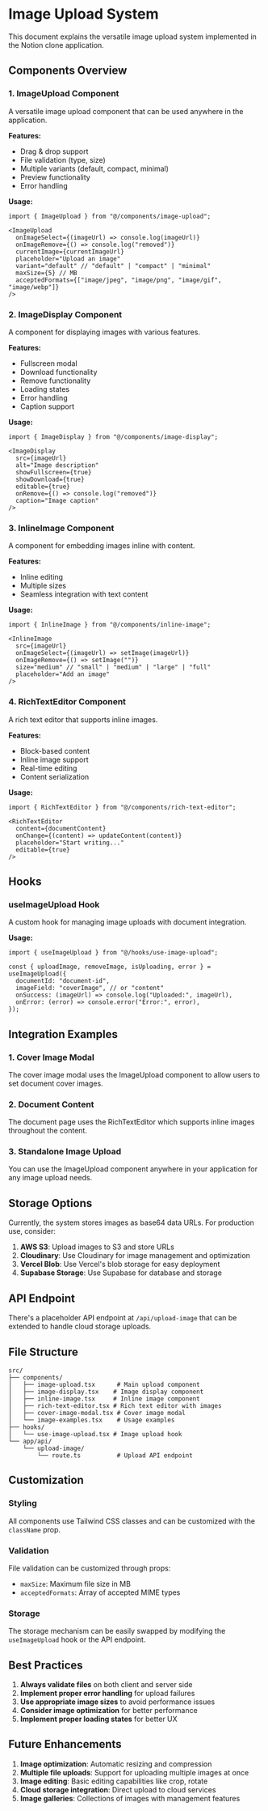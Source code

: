 # Image Upload System

This document explains the versatile image upload system implemented in the Notion clone application.

## Components Overview

### 1. ImageUpload Component
A versatile image upload component that can be used anywhere in the application.

**Features:**
- Drag & drop support
- File validation (type, size)
- Multiple variants (default, compact, minimal)
- Preview functionality
- Error handling

**Usage:**
```tsx
import { ImageUpload } from "@/components/image-upload";

<ImageUpload
  onImageSelect={(imageUrl) => console.log(imageUrl)}
  onImageRemove={() => console.log("removed")}
  currentImage={currentImageUrl}
  placeholder="Upload an image"
  variant="default" // "default" | "compact" | "minimal"
  maxSize={5} // MB
  acceptedFormats={["image/jpeg", "image/png", "image/gif", "image/webp"]}
/>
```

### 2. ImageDisplay Component
A component for displaying images with various features.

**Features:**
- Fullscreen modal
- Download functionality
- Remove functionality
- Loading states
- Error handling
- Caption support

**Usage:**
```tsx
import { ImageDisplay } from "@/components/image-display";

<ImageDisplay
  src={imageUrl}
  alt="Image description"
  showFullscreen={true}
  showDownload={true}
  editable={true}
  onRemove={() => console.log("removed")}
  caption="Image caption"
/>
```

### 3. InlineImage Component
A component for embedding images inline with content.

**Features:**
- Inline editing
- Multiple sizes
- Seamless integration with text content

**Usage:**
```tsx
import { InlineImage } from "@/components/inline-image";

<InlineImage
  src={imageUrl}
  onImageSelect={(imageUrl) => setImage(imageUrl)}
  onImageRemove={() => setImage("")}
  size="medium" // "small" | "medium" | "large" | "full"
  placeholder="Add an image"
/>
```

### 4. RichTextEditor Component
A rich text editor that supports inline images.

**Features:**
- Block-based content
- Inline image support
- Real-time editing
- Content serialization

**Usage:**
```tsx
import { RichTextEditor } from "@/components/rich-text-editor";

<RichTextEditor
  content={documentContent}
  onChange={(content) => updateContent(content)}
  placeholder="Start writing..."
  editable={true}
/>
```

## Hooks

### useImageUpload Hook
A custom hook for managing image uploads with document integration.

**Usage:**
```tsx
import { useImageUpload } from "@/hooks/use-image-upload";

const { uploadImage, removeImage, isUploading, error } = useImageUpload({
  documentId: "document-id",
  imageField: "coverImage", // or "content"
  onSuccess: (imageUrl) => console.log("Uploaded:", imageUrl),
  onError: (error) => console.error("Error:", error),
});
```

## Integration Examples

### 1. Cover Image Modal
The cover image modal uses the ImageUpload component to allow users to set document cover images.

### 2. Document Content
The document page uses the RichTextEditor which supports inline images throughout the content.

### 3. Standalone Image Upload
You can use the ImageUpload component anywhere in your application for any image upload needs.

## Storage Options

Currently, the system stores images as base64 data URLs. For production use, consider:

1. **AWS S3**: Upload images to S3 and store URLs
2. **Cloudinary**: Use Cloudinary for image management and optimization
3. **Vercel Blob**: Use Vercel's blob storage for easy deployment
4. **Supabase Storage**: Use Supabase for database and storage

## API Endpoint

There's a placeholder API endpoint at `/api/upload-image` that can be extended to handle cloud storage uploads.

## File Structure

```
src/
├── components/
│   ├── image-upload.tsx      # Main upload component
│   ├── image-display.tsx    # Image display component
│   ├── inline-image.tsx     # Inline image component
│   ├── rich-text-editor.tsx # Rich text editor with images
│   ├── cover-image-modal.tsx # Cover image modal
│   └── image-examples.tsx    # Usage examples
├── hooks/
│   └── use-image-upload.tsx # Image upload hook
└── app/api/
    └── upload-image/
        └── route.ts          # Upload API endpoint
```

## Customization

### Styling
All components use Tailwind CSS classes and can be customized with the `className` prop.

### Validation
File validation can be customized through props:
- `maxSize`: Maximum file size in MB
- `acceptedFormats`: Array of accepted MIME types

### Storage
The storage mechanism can be easily swapped by modifying the `useImageUpload` hook or the API endpoint.

## Best Practices

1. **Always validate files** on both client and server side
2. **Implement proper error handling** for upload failures
3. **Use appropriate image sizes** to avoid performance issues
4. **Consider image optimization** for better performance
5. **Implement proper loading states** for better UX

## Future Enhancements

1. **Image optimization**: Automatic resizing and compression
2. **Multiple file uploads**: Support for uploading multiple images at once
3. **Image editing**: Basic editing capabilities like crop, rotate
4. **Cloud storage integration**: Direct upload to cloud services
5. **Image galleries**: Collections of images with management features
